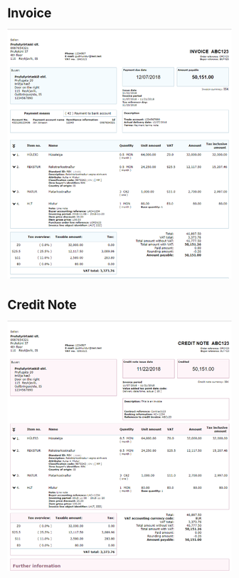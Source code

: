 # Invoice

![](images/bisenubl-invoice-complete_en.png)

# Credit Note

![](images/bisenubl-creditnote-complete_en.png)